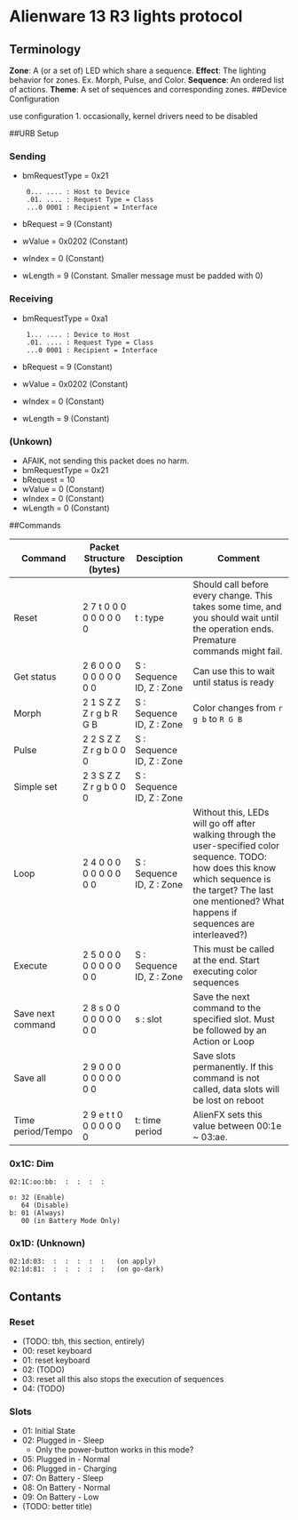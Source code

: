 # Alienware 13 R3 lights protocol

## Terminology
**Zone**: A (or a set of) LED which share a sequence.
**Effect**: The lighting behavior for zones. Ex. Morph, Pulse, and Color.
**Sequence**: An ordered list of actions.
**Theme**: A set of sequences and corresponding zones.
##Device Configuration

use configuration 1. occasionally, kernel drivers need to be disabled


##URB Setup

### Sending

 - bmRequestType = 0x21

        0... .... : Host to Device
        .01. .... : Request Type = Class
        ...0 0001 : Recipient = Interface

 - bRequest = 9 (Constant)
 - wValue = 0x0202 (Constant)
 - wIndex = 0 (Constant)
 - wLength = 9 (Constant. Smaller message must be padded with 0)


### Receiving

 - bmRequestType = 0xa1  

        1... .... : Device to Host
        .01. .... : Request Type = Class
        ...0 0001 : Recipient = Interface

 - bRequest = 9 (Constant)
 - wValue = 0x0202 (Constant)
 - wIndex = 0 (Constant)
 - wLength = 9 (Constant)


### (Unkown)

 - AFAIK, not sending this packet does no harm.
 - bmRequestType = 0x21
 - bRequest = 10
 - wValue = 0 (Constant)
 - wIndex = 0 (Constant)
 - wLength = 0 (Constant)


##Commands

| Command | Packet Structure (bytes) | Desciption | Comment | 
| -- | -- | -- | -- |
| Reset |  2 7 t 0 0 0 0 0 0 0 0 0 | t : type | Should call before every change. This takes some time, and you should wait until the operation ends. Premature commands might fail. |
| Get status |  2 6 0 0 0 0 0 0 0 0 0 0 | S : Sequence ID, Z : Zone | Can use this to wait until status is ready | 
| Morph |  2 1 S Z Z Z r g b R G B | S : Sequence ID, Z : Zone | Color changes from `r g b` to `R G B` | 
| Pulse |  2 2 S Z Z Z r g b 0 0 0 | S : Sequence ID, Z : Zone |  | 
| Simple set |  2 3 S Z Z Z r g b 0 0 0 | S : Sequence ID, Z : Zone |  | 
| Loop |  2 4 0 0 0 0 0 0 0 0 0 0 | S : Sequence ID, Z : Zone | Without this, LEDs will go off after walking through the user-specified   color sequence. TODO: how does this know which sequence is the target? The last one mentioned? What happens if sequences are interleaved?) | 
| Execute |  2 5 0 0 0 0 0 0 0 0 0 0 | S : Sequence ID, Z : Zone | This must be called at the end. Start executing color sequences | 
| Save next command |  2 8 s 0 0 0 0 0 0 0 0 0 | s : slot | Save the next command to the specified slot. Must be followed by an Action or Loop | 
| Save all |  2 9 0 0 0 0 0 0 0 0 0 0 |  | Save slots permanently. If this command is not called, data slots will be lost on reboot |
| Time period/Tempo |  2 9 e t t 0 0 0 0 0 0 0 | t: time period | AlienFX sets this value between 00:1e ~ 03:ae. |


### 0x1C: Dim

    02:1C:oo:bb:  :  :  :  :

    o: 32 (Enable)
       64 (Disable)
    b: 01 (Always)
       00 (in Battery Mode Only)


### 0x1D: (Unknown)

    02:1d:03:  :  :  :  :  :   (on apply)
    02:1d:81:  :  :  :  :  :   (on go-dark)


Contants
--------

### Reset

 - (TODO: tbh, this section, entirely)
 - 00: reset keyboard
 - 01: reset keyboard
 - 02: (TODO)
 - 03: reset all
       this also stops the execution of sequences
 - 04: (TODO)


### Slots

 - 01: Initial State
 - 02: Plugged in - Sleep
   + Only the power-button works in this mode?
 - 05: Plugged in - Normal
 - 06: Plugged in - Charging
 - 07: On Battery - Sleep
 - 08: On Battery - Normal
 - 09: On Battery - Low
 - (TODO: better title)

